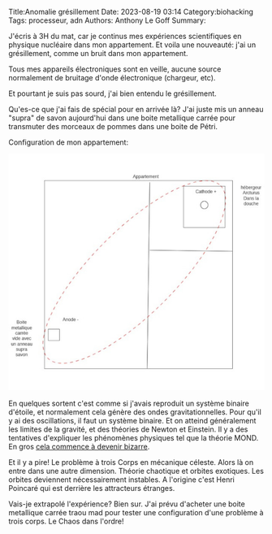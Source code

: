 Title:Anomalie grésillement
Date: 2023-08-19 03:14
Category:biohacking
Tags: processeur, adn
Authors: Anthony Le Goff
Summary:

J'écris à 3H du mat, car je continus mes expériences scientifiques en physique nucléaire dans mon appartement. Et voila une nouveauté: j'ai un grésillement, comme un bruit dans mon appartement.

Tous mes appareils électroniques sont en veille, aucune source normalement de bruitage d'onde électronique (chargeur, etc).

Et pourtant je suis pas sourd, j'ai bien entendu le grésillement.

Qu'es-ce que j'ai fais de spécial pour en arrivée là? J'ai juste mis un anneau "supra" de savon aujourd'hui dans une boite metallique carrée pour transmuter des morceaux de pommes dans une boite de Pétri.

Configuration de mon appartement:

![conf appart](images/conf-appart.jpg)


En quelques sortent c'est comme si j'avais reproduit un système binaire d'étoile, et normalement cela génère des ondes gravitationnelles. Pour qu'il y ai des oscillations, il faut un système binaire. Et on atteind généralement les limites de la gravité, et des théories de Newton et Einstein. Il y a des tentatives d'expliquer les phénomènes physiques tel que la théorie MOND. En gros [cela commence à devenir bizarre](https://www.popsci.com/science/theory-of-gravity-alternative/).

Et il y a pire! Le problème à trois Corps en mécanique céleste. Alors là on entre dans une autre dimension. Théorie chaotique et orbites exotiques. Les orbites deviennent nécessairement instables. A l'origine c'est Henri Poincaré qui est derrière les attracteurs étranges.

Vais-je extrapolé l'expérience? Bien sur. J'ai prévu d'acheter une boite metallique carrée traou mad pour tester une configuration d'une problème à trois corps. Le Chaos dans l'ordre!


